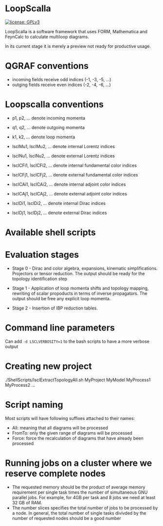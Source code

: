 # LoopScalla

[![license: GPLv3](https://img.shields.io/badge/license-GPLv3-brightgreen.svg)](https://github.com/FeynCalc/LoopScalla/blob/master/LICENSE)

LoopScalla is a software framework that uses FORM, Mathematica and FeynCalc to calculate multiloop diagrams.

In its current stage it is merely a preview not ready for productive usage.


# QGRAF conventions

- incoming fields receive odd indices (-1, -3, -5, ...)
- outging fields receive even indices (-2, -4, -6, ...)

# Loopscalla conventions

- p1, p2, ... denote incoming momenta
- q1, q2, ... denote outgoing momenta
- k1, k2, ... denote loop momenta

- lsclMu1, lsclMu2, ... denote internal Lorentz indices
- lsclNu1, lsclNu2, ... denote external Lorentz indices

- lsclCFi1, lsclCFi2, ... denote internal fundamental color indices
- lsclCFj1, lsclCFj2, ... denote external fundamental color indices

- lsclCAi1, lsclCAi2, ... denote internal adjoint color indices
- lsclCAj1, lsclCAj2, ... denote external adjoint color indices

- lsclDi1, lsclDi2, ... denote internal Dirac indices
- lsclDj1, lsclDj2, ... denote external Dirac indices

# Available shell scripts

# Evaluation stages

* Stage 0 - Dirac and color algebra, expansions, kinematic simplifications. Projectors or
 tensor reduction. The output should be ready for the topology identification step

* Stage 1 - Application of loop momenta shifts and topology mapping, rewriting of scalar propoducts
in terms of inverse propagators. The output should be free any explicit loop momenta.

* Stage 2 - Insertion of IBP reduction tables.

# Command line parameters

Can add `-d LSCLVERBOSITY=1` to the bash scripts to have a more verbose output

# Creating new project

./ShellScripts/lsclExtractTopologyAll.sh MyProject MyModel MyProcess1 MyProcess2 ...

# Script naming

Most scripts will have following suffixes attached to their names:

 - All: meaning that all diagrams will be processed
 - FromTo: only the given range of diagrams will be processed
 - Force: force the recalculation of diagrams that have already been processed
 
 
# Running jobs on a cluster where we reserve complete nodes
 - The requested memory should be the product of average memory requirement per single task times
   the number of simultaneous GNU parallel jobs. For example, for 4GB per task and 8 jobs we need
   at least 32 GB of RAM.
 - The number slices specifies the total number of jobs to be processed by a node. In general, the total
   number of single tasks divivded by the number of requested nodes should be a good number
